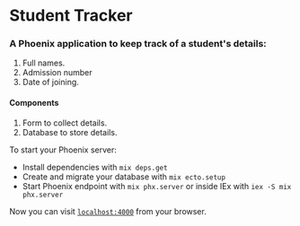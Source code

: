 # Student Tracker

### A Phoenix application to keep track of a student's details:
 1. Full names.
 2. Admission number
 3. Date of joining.

#### Components

1. Form to collect details.
2. Database to store details.




To start your Phoenix server:

  * Install dependencies with `mix deps.get`
  * Create and migrate your database with `mix ecto.setup`
  * Start Phoenix endpoint with `mix phx.server` or inside IEx with `iex -S mix phx.server`

Now you can visit [`localhost:4000`](http://localhost:4000) from your browser.

